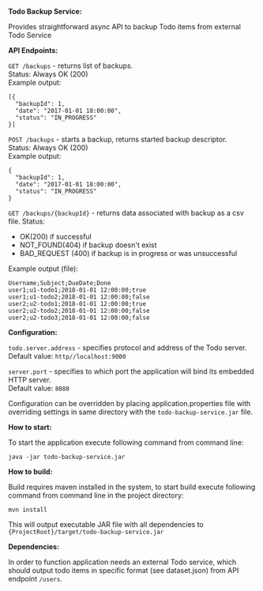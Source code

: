 **Todo Backup Service:**

Provides straightforward async API to backup Todo items from external Todo Service

**API Endpoints:** 

`GET /backups` - returns list of backups.\
Status: Always OK (200)\
Example output: 
````
[{
  "backupId": 1,
  "date": "2017-01-01 18:00:00",
  "status": "IN_PROGRESS"
}]
````

`POST /backups` - starts a backup, returns started backup descriptor.\
Status: Always OK (200)\
Example output: 
````
{
  "backupId": 1,
  "date": "2017-01-01 18:00:00",
  "status": "IN_PROGRESS"
}
````

`GET /backups/{backupId}` - returns data associated with backup as a csv file. 
Status: 
 - OK(200) if successful 
 - NOT_FOUND(404) if backup doesn't exist
 - BAD_REQUEST (400) if backup is in progress or was unsuccessful
 
Example output (file):
````
Username;Subject;DueDate;Done
user1;u1-todo1;2018-01-01 12:00:00;true
user1;u1-todo2;2018-01-01 12:00:00;false
user2;u2-todo1;2018-01-01 12:00:00;true
user2;u2-todo2;2018-01-01 12:00:00;false
user2;u2-todo3;2018-01-01 12:00:00;false
````

**Configuration:**
 
 `todo.server.address` - specifies protocol and address of the Todo server.\
 Default value: `http//localhost:9000` 
 
 `server.port` - specifies to which port the application will bind its embedded HTTP server.\
 Default value: `8080`
 
Configuration can be overridden by placing application.properties file with overriding settings in same directory with the `todo-backup-service.jar` file.   

**How to start:**

To start the application execute following command from command line:
 
 `java -jar todo-backup-service.jar`

**How to build:**

Build requires maven installed in the system, to start build execute following command from command line in the project directory: 

`mvn install`

This will output executable JAR file with all dependencies to `{ProjectRoot}/target/todo-backup-service.jar`

**Dependencies:**
 
 In order to function application needs an external Todo service, which should output todo items in specific format (see dataset.json) from API endpoint `/users`.
